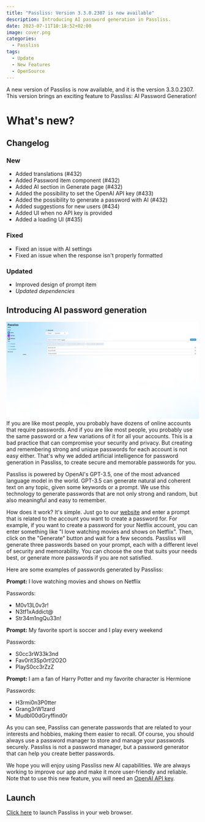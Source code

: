 ```yaml
---
title: "Passliss: Version 3.3.0.2307 is now available"
description: Introducing AI password generation in Passliss.
date: 2023-07-11T10:18:52+02:00
image: cover.png
categories:
  - Passliss
tags:
  - Update
  - New Features
  - OpenSource
---
```


A new version of Passliss is now available, and it is the version 3.3.0.2307. This version brings an exciting feature to Passliss: AI Password Generation!

# What's new?

## Changelog

### New

- Added translations (#432)
- Added Password item component (#432)
- Added AI section in Generate page (#432)
- Added the possibility to set the OpenAI API key (#433)
- Added the possibility to generate a password with AI (#432)
- Added suggestions for new users (#434)
- Added UI when no API key is provided
- Added a loading UI (#435)

### Fixed

- Fixed an issue with AI settings
- Fixed an issue when the response isn't properly formatted

### Updated

- Improved design of prompt item
- _Updated dependencies_

## Introducing AI password generation

![The AI section of the Generate page.](1.jpeg)
If you are like most people, you probably have dozens of online accounts that require passwords. And if you are like most people, you probably use the same password or a few variations of it for all your accounts. This is a bad practice that can compromise your security and privacy. But creating and remembering strong and unique passwords for each account is not easy either. That's why we added artificial intelligence for password generation in Passliss, to create secure and memorable passwords for you.

Passliss is powered by OpenAI's GPT-3.5, one of the most advanced language model in the world. GPT-3.5 can generate natural and coherent text on any topic, given some keywords or a prompt. We use this technology to generate passwords that are not only strong and random, but also meaningful and easy to remember.

How does it work? It's simple. Just go to our [website](passliss.leocorporation.dev) and enter a prompt that is related to the account you want to create a password for. For example, if you want to create a password for your Netflix account, you can enter something like "I love watching movies and shows on Netflix". Then, click on the "Generate" button and wait for a few seconds. Passliss will generate three passwords based on your prompt, each with a different level of security and memorability. You can choose the one that suits your needs best, or generate more passwords if you are not satisfied.

Here are some examples of passwords generated by Passliss:

**Prompt:** I love watching movies and shows on Netflix

Passwords:

- M0v13L0v3r!
- N3tf1xAddict@
- Str34m1ngQu33n!

**Prompt:** My favorite sport is soccer and I play every weekend

Passwords:

- S0cc3rW33k3nd
- Fav0rit3Sp0rt!2O2O
- PlayS0cc3rZzZ

**Prompt:** I am a fan of Harry Potter and my favorite character is Hermione

Passwords:

- H3rmi0n3P0tter
- Grang3rW1zard
- Mudbl00dGryffind0r

As you can see, Passliss can generate passwords that are related to your interests and hobbies, making them easier to recall. Of course, you should always use a password manager to store and manage your passwords securely. Passliss is not a password manager, but a password generator that can help you create better passwords.

We hope you will enjoy using Passliss new AI capabilities. We are always working to improve our app and make it more user-friendly and reliable. Note that to use this new feature, you will need an [OpenAI API key](https://platform.openai.com/account/api-keys).

## Launch

[Click here](https://passliss.leocorporation.dev/) to launch Passliss in your web browser.
